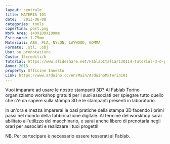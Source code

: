 ```yaml
---
layout: centrale
title: MATERIA 101
date:   2013-06-08
categories: tools
copertina: post.png
Work Area: 140X100X100mm
Estrusore: 1.75mm
Materiali: ABS, PLA, NYLON, LAYWOOD, GOMMA
Formato: .stl, .obj
Uso: su prenotazione
Costo: 15crediti/h
Tutorial: https://www.slideshare.net/FablabItalia/130114-tutorial-3-d-printing?related=2
Anno: 2015
property: Officine Innesto
Link: https://www.arduino.cc/en/Main/ArduinoMateria101
---
```


Vuoi imparare ad usare le nostre stampanti 3D? Al Fablab Torino organizziamo workshop gratuiti per i suoi associati per spiegare tutto quello che c'è da sapere sulla stampa 3D e le stampanti presenti in laboratorio.
<!--more-->
In un'ora e mezza imparerai le basi pratiche della stampa 3D facendo i primi passi nel mondo della fabbricazione digitale. Al termine del worskhop sarai abilitato all'utilizzo del macchinario, e sarai anche libero di prenotarla negli orari per associati e realizzare i tuoi progetti!

NB. Per partecipare è necessario essere tesserati al Fablab.
